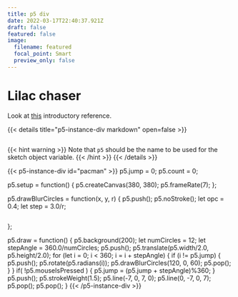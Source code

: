 ```yaml
---
title: p5 div
date: 2022-03-17T22:40:37.921Z
draft: false
featured: false
image:
  filename: featured
  focal_point: Smart
  preview_only: false
---
```

# Lilac chaser

Look at [this](https://en.wikipedia.org/wiki/Lilac_chaser) introductory reference.

{{< details title="p5-instance-div markdown" open=false >}}

```js

```

{{< hint warning >}}
Note that `p5` should be the name to be used for the sketch object variable.
{{< /hint >}}
{{< /details >}}

{{< p5-instance-div id="pacman" >}}
  p5.jump = 0;
  p5.count = 0;

  p5.setup = function() {
    p5.createCanvas(380, 380);
    p5.frameRate(7);
  };

  p5.drawBlurCircles = function(x, y, r) {
    p5.push();
    p5.noStroke();
    let opc = 0.4;
    let step = 3.0/r;

```

```

  };

  p5.draw = function() {
    p5.background(200);
    let numCircles = 12;
    let stepAngle = 360.0/numCircles;
    p5.push();
    p5.translate(p5.width/2.0, p5.height/2.0);
    for (let i = 0; i < 360; i = i + stepAngle) {
      if (i != p5.jump) {
        p5.push();
        p5.rotate(p5.radians(i));
        p5.drawBlurCircles(120, 0, 60);
        p5.pop();
      }
    }
    if( !p5.mouseIsPressed ) {
      p5.jump = (p5.jump + stepAngle)%360;
    }
    p5.push();
    p5.strokeWeight(1.5);
    p5.line(-7, 0, 7, 0);
    p5.line(0, -7, 0, 7);
    p5.pop();
    p5.pop();
  }
{{< /p5-instance-div >}}